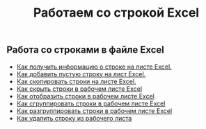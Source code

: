 ﻿---
title: Работаем со строкой Excel
second_title: Aspose.Cells Cloud Documen
linktitle: Ряд
type: docs
url: /ru/rows/
aliases: [/working-with-rows/]
keywords: Working with rows on an Excel file
description: Aspose.Cells Cloud REST API поддерживает работу со строками в файле Excel. SDK поддерживает различные языки разработки. Они включают Android, C#, Go, Java, NodeJS, Perl, PHP, Python, Ruby и Swift
weight: 100
kwords: Excel, Office Облако, REST API, Электронная таблица, PDF, CSV, Json, Markdown, Строки
---
## Работа со строками в файле Excel

- [Как получить информацию о строке на листе Excel.](/cells/ru/rows/get/row/)
- [Как добавить пустую строку на лист Excel.](/cells/ru/rows/add/row/)
- [Как скопировать строки на листе Excel.](/cells/ru/rows/copy/)
- [Как скрыть строки в рабочем листе Excel](/cells/ru/rows/hide/)
- [Как отобразить строки в рабочем листе Excel](/cells/ru/rows/unhide/)
- [Как сгруппировать строки в рабочем листе Excel](/cells/ru/rows/group/)
- [Как разгруппировать строки в рабочем листе Excel](/cells/ru/rows/ungroup/)
- [Как удалить строку из рабочего листа](/cells/ru/rows/delete/)
